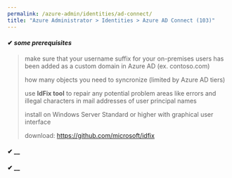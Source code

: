 ```yaml
---
permalink: /azure-admin/identities/ad-connect/
title: "Azure Administrator > Identities > Azure AD Connect (103)"
---
```

#### ✔ _some prerequisites_

> make sure that your username suffix for your on-premises users has been added as a custom domain in Azure AD (ex. contoso.com)
>
> how many objects you need to syncronize (limited by Azure AD tiers)
>
> use **IdFix tool** to repair any potential problem areas like errors and illegal characters in mail addresses of user principal names
>
> install on Windows Server Standard or higher with graphical user interface
>
> download: https://github.com/microsoft/idfix 

#### ✔ __

#### ✔ __